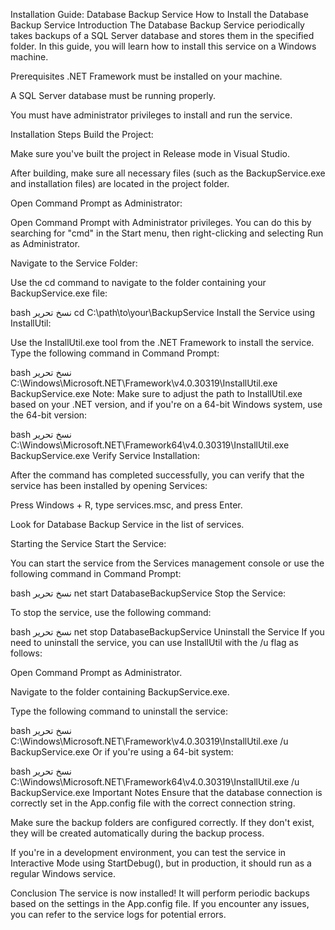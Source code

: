 Installation Guide: Database Backup Service
How to Install the Database Backup Service
Introduction
The Database Backup Service periodically takes backups of a SQL Server database and stores them in the specified folder. In this guide, you will learn how to install this service on a Windows machine.

Prerequisites
.NET Framework must be installed on your machine.

A SQL Server database must be running properly.

You must have administrator privileges to install and run the service.

Installation Steps
Build the Project:

Make sure you've built the project in Release mode in Visual Studio.

After building, make sure all necessary files (such as the BackupService.exe and installation files) are located in the project folder.

Open Command Prompt as Administrator:

Open Command Prompt with Administrator privileges. You can do this by searching for "cmd" in the Start menu, then right-clicking and selecting Run as Administrator.

Navigate to the Service Folder:

Use the cd command to navigate to the folder containing your BackupService.exe file:

bash
نسخ
تحرير
cd C:\path\to\your\BackupService
Install the Service using InstallUtil:

Use the InstallUtil.exe tool from the .NET Framework to install the service. Type the following command in Command Prompt:

bash
نسخ
تحرير
C:\Windows\Microsoft.NET\Framework\v4.0.30319\InstallUtil.exe BackupService.exe
Note: Make sure to adjust the path to InstallUtil.exe based on your .NET version, and if you're on a 64-bit Windows system, use the 64-bit version:

bash
نسخ
تحرير
C:\Windows\Microsoft.NET\Framework64\v4.0.30319\InstallUtil.exe BackupService.exe
Verify Service Installation:

After the command has completed successfully, you can verify that the service has been installed by opening Services:

Press Windows + R, type services.msc, and press Enter.

Look for Database Backup Service in the list of services.

Starting the Service
Start the Service:

You can start the service from the Services management console or use the following command in Command Prompt:

bash
نسخ
تحرير
net start DatabaseBackupService
Stop the Service:

To stop the service, use the following command:

bash
نسخ
تحرير
net stop DatabaseBackupService
Uninstall the Service
If you need to uninstall the service, you can use InstallUtil with the /u flag as follows:

Open Command Prompt as Administrator.

Navigate to the folder containing BackupService.exe.

Type the following command to uninstall the service:

bash
نسخ
تحرير
C:\Windows\Microsoft.NET\Framework\v4.0.30319\InstallUtil.exe /u BackupService.exe
Or if you're using a 64-bit system:

bash
نسخ
تحرير
C:\Windows\Microsoft.NET\Framework64\v4.0.30319\InstallUtil.exe /u BackupService.exe
Important Notes
Ensure that the database connection is correctly set in the App.config file with the correct connection string.

Make sure the backup folders are configured correctly. If they don't exist, they will be created automatically during the backup process.

If you're in a development environment, you can test the service in Interactive Mode using StartDebug(), but in production, it should run as a regular Windows service.

Conclusion
The service is now installed! It will perform periodic backups based on the settings in the App.config file. If you encounter any issues, you can refer to the service logs for potential errors.
